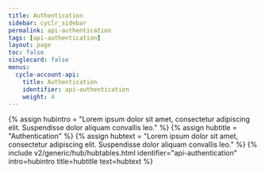 ```yaml
---
title: Authentication
sidebar: cyclr_sidebar
permalink: api-authentication
tags: [api-authentication]
layout: page
toc: false
singlecard: false
menus:
  cycle-account-api:
    title: Authentication
    identifier: api-authentication
    weight: 4
---
```

{% assign hubintro = "Lorem ipsum dolor sit amet, consectetur adipiscing elit. Suspendisse dolor aliquam convallis leo." %}
{% assign hubtitle = "Authentication" %}
{% assign hubtext = "Lorem ipsum dolor sit amet, consectetur adipiscing elit. Suspendisse dolor aliquam convallis leo." %}
{% include v2/generic/hub/hubtables.html identifier="api-authentication" intro=hubintro title=hubtitle text=hubtext %}